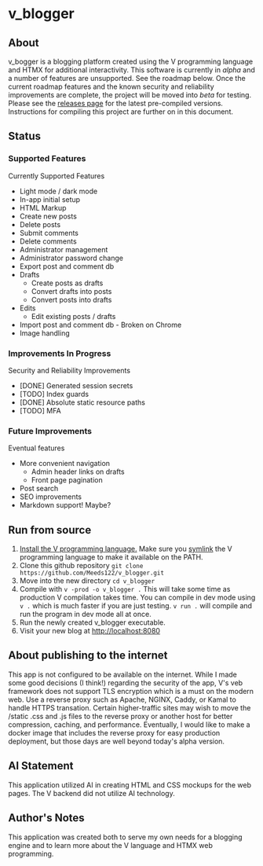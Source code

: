 # v_blogger
## About
v_bogger is a blogging platform created using the V programming language and HTMX for additional interactivity. 
This software is currently in *alpha* and a number of features are unsupported. See the roadmap below. Once the current roadmap features and the known security and reliability improvements are complete, the project will be moved into *beta* for testing.
Please see the [releases page](https://github.com/Meeds122/v_blogger/releases) for the latest pre-compiled versions. Instructions for compiling this project are further on in this document. 

## Status
### Supported Features
Currently Supported Features
- Light mode / dark mode
- In-app initial setup
- HTML Markup
- Create new posts
- Delete posts
- Submit comments
- Delete comments
- Administrator management
- Administrator password change
- Export post and comment db
- Drafts
  - Create posts as drafts
  - Convert drafts into posts
  - Convert posts into drafts
- Edits
  - Edit existing posts / drafts
- Import post and comment db - Broken on Chrome
- Image handling

### Improvements In Progress
Security and Reliability Improvements
- [DONE] Generated session secrets
- [TODO] Index guards
- [DONE] Absolute static resource paths
- [TODO] MFA

### Future Improvements
Eventual features
- More convenient navigation
  - Admin header links on drafts
  - Front page pagination
- Post search
- SEO improvements
- Markdown support! Maybe? 


## Run from source
1. [Install the V programming language.](https://docs.vlang.io/installing-v-from-source.html) Make sure you [symlink](https://github.com/vlang/v/blob/master/README.md#symlinking) the V programming language to make it available on the PATH. 
2. Clone this github repository `git clone https://github.com/Meeds122/v_blogger.git`
3. Move into the new directory `cd v_blogger`
4. Compile with `v -prod -o v_blogger .` This will take some time as production V compilation takes time. You can compile in dev mode using `v .` which is much faster if you are just testing. `v run .` will compile and run the program in dev mode all at once.
5. Run the newly created v_blogger executable.
6.  Visit your new blog at [http://localhost:8080](http://localhost:8080)


## About publishing to the internet
This app is not configured to be available on the internet. While I made some good decisions (I think!) regarding the security of the app, V's veb framework does not support TLS encryption which is a must on the modern web. Use a reverse proxy such as Apache, NGINX, Caddy, or Kamal to handle HTTPS transation. Certain higher-traffic sites may wish to move the /static .css and .js files to the reverse proxy or another host for better compression, caching, and performance. Eventually, I would like to make a docker image that includes the reverse proxy for easy production deployment, but those days are well beyond today's alpha version. 


## AI Statement
This application utilized AI in creating HTML and CSS mockups for the web pages. The V backend did not utilize AI technology. 

## Author's Notes
This application was created both to serve my own needs for a blogging engine and to learn more about the V language and HTMX web programming.